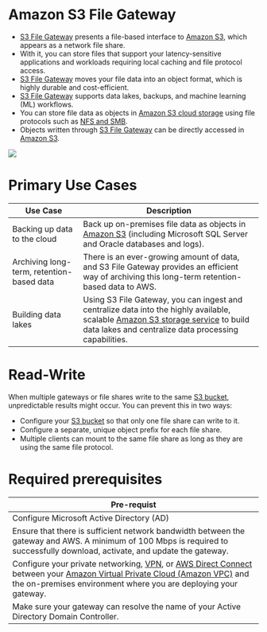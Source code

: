 # Amazon S3 File Gateway
- [S3 File Gateway](https://aws.amazon.com/storagegateway/file/s3/) presents a file-based interface to [Amazon S3](../3_S3ObjectStorage/Readme.md), which appears as a network file share.
- With it, you can store files that support your latency-sensitive applications and workloads requiring local caching and file protocol access.
- [S3 File Gateway]() moves your file data into an object format, which is highly durable and cost-efficient.
- [S3 File Gateway]() supports data lakes, backups, and machine learning (ML) workflows.
- You can store file data as objects in [Amazon S3 cloud storage](../3_S3ObjectStorage/Readme.md) using file protocols such as [NFS and SMB](../Network-Protocols.md).
- Objects written through [S3 File Gateway]() can be directly accessed in [Amazon S3](../3_S3ObjectStorage/Readme.md).

![](https://d1.awsstatic.com/cloud-storage/Amazon%20S3%20File%20Gateway%20How%20It%20Works%20Diagram.96e9f7180c6ec8b6212b4d6fadc4a9ac4507b421.png)

# Primary Use Cases

| Use Case                                  | Description                                                                                                                                                                                                                |
|-------------------------------------------|----------------------------------------------------------------------------------------------------------------------------------------------------------------------------------------------------------------------------|
| Backing up data to the cloud              | Back up on-premises file data as objects in [Amazon S3](../3_S3ObjectStorage/Readme.md) (including Microsoft SQL Server and Oracle databases and logs).                                                                    |
| Archiving long-term, retention-based data | There is an ever-growing amount of data, and S3 File Gateway provides an efficient way of archiving this long-term retention-based data to AWS.                                                                            |
| Building data lakes                       | Using S3 File Gateway, you can ingest and centralize data into the highly available, scalable [Amazon S3 storage service](../3_S3ObjectStorage/Readme.md) to build data lakes and centralize data processing capabilities. |

# Read-Write
When multiple gateways or file shares write to the same [S3 bucket](../3_S3ObjectStorage/Readme.md), unpredictable results might occur. You can prevent this in two ways:
- Configure your [S3 bucket](../3_S3ObjectStorage/Readme.md) so that only one file share can write to it.
- Conﬁgure a separate, unique object preﬁx for each ﬁle share.
- Multiple clients can mount to the same file share as long as they are using the same file protocol.

# Required prerequisites

| Pre-requist                                                                                                                                                                                                                                                                                                                                                                                                                                     |
|-------------------------------------------------------------------------------------------------------------------------------------------------------------------------------------------------------------------------------------------------------------------------------------------------------------------------------------------------------------------------------------------------------------------------------------------------|
| Configure Microsoft Active Directory (AD)                                                                                                                                                                                                                                                                                                                                                                                                       |
| Ensure that there is sufficient network bandwidth between the gateway and AWS. A minimum of 100 Mbps is required to successfully download, activate, and update the gateway.                                                                                                                                                                                                                                                                    |
| Configure your private networking, [VPN](../../16_NetworkingAndContentDelivery/4_HybridConnectivity/AWSSiteToSiteVPN.md), or [AWS Direct Connect](../../16_NetworkingAndContentDelivery/4_HybridConnectivity/AWSDirectConnect.md) between your [Amazon Virtual Private Cloud (Amazon VPC)](../../16_NetworkingAndContentDelivery/3_NetworkFoundationsVPC/Readme.md) and the on-premises environment where you are deploying your gateway. |
| Make sure your gateway can resolve the name of your Active Directory Domain Controller.                                                                                                                                                                                                                                                                                                                                                         |
